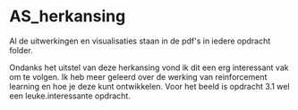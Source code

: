 # AS_herkansing
Al de uitwerkingen en visualisaties staan in de pdf's in iedere opdracht folder.

Ondanks het uitstel van deze herkansing vond ik dit een erg interessant vak om te volgen.
Ik heb meer geleerd over de werking van reinforcement learning en hoe je deze kunt ontwikkelen.
Voor het beeld is opdracht 3.1 wel een leuke.interessante opdracht.